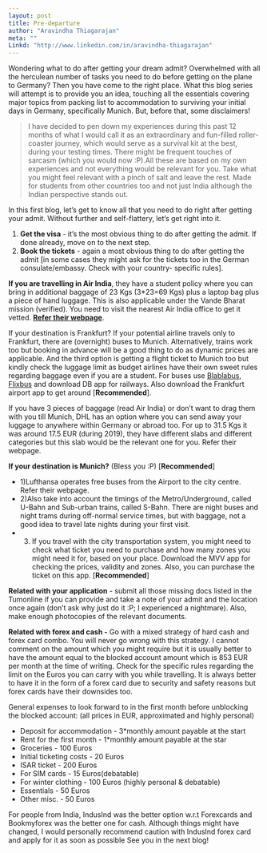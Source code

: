 ```yaml
---
layout: post
title: Pre-departure
author: "Aravindha Thiagarajan"
meta: ""
Linkd: "http://www.linkedin.com/in/aravindha-thiagarajan"
---
```


Wondering what to do after getting your dream admit? Overwhelmed with all the herculean number of
tasks you need to do before getting on the plane to Germany? Then you have come to the right place.
What this blog series will attempt is to provide you an idea, touching all the essentials covering major
topics from packing list to accommodation to surviving your initial days in Germany, specifically Munich.
But, before that, some disclaimers!

> I have decided to pen down my experiences during this past 12 months of what I would call it as
    an extraordinary and fun-filled roller-coaster journey, which would serve as a survival kit at the
    best, during your testing times. There might be frequent touches of sarcasm (which you would now :P).All these are based on my own experiences and not everything would be relevant for you. Take what you might feel relevant with a pinch of salt and leave the rest. Made for students from other countries too and not just India although the Indian perspective stands out.


In this first blog, let’s get to know all that you need to do right after getting your admit. Without further
and self-flattery, let’s get right into it.
1. **Get the visa** - it’s the most obvious thing to do after getting the admit. If done already, move on
    to the next step.
2. **Book the tickets** - again a most obvious thing to do after getting the admit [in some cases they
    might ask for the tickets too in the German consulate/embassy. Check with your country-
    specific rules].

__If you are travelling in Air India__, they have a student policy where you can bring in
additional baggage of 23 Kgs (3*23=69 Kgs) plus a laptop bag plus a piece of hand
luggage. This is also applicable under the Vande Bharat mission (verified). You need to
visit the nearest Air India office to get it vetted. **[Refer their webpage](http://www.airindia.in/Book-Flight.htm)**.

If your destination is Frankfurt? If your potential airline travels only to Frankfurt, there are (overnight) buses to
Munich. Alternatively, trains work too but booking in advance will be a good thing to do as dynamic prices are applicable. And the third option is getting a flight ticket to Munich too but kindly check the luggage limit as budget airlines have their own sweet rules regarding baggage even if you are a student. For buses use [Blablabus](https://www.ouibus.com/), [Flixbus](https://global.flixbus.com/bus/germany) and download DB app for railways. Also download the Frankfurt airport app to get around [**Recommended**].

If you have 3 pieces of baggage (read Air India) or don’t want to drag them with you till Munich, DHL has an option where you can send away your luggage to anywhere within Germany or abroad too. For up to 31.5 Kgs it was around 17.5 EUR (during 2019), they have different slabs and different categories but this slab would be the relevant one for you. Refer their webpage.

**If your destination is Munich?** (Bless you :P) [**Recommended**]
- 1)Lufthansa operates free buses from the Airport to the city centre. Refer their webpage.
- 2)Also take into account the timings of the Metro/Underground, called U-Bahn and Sub-urban trains, called S-Bahn. There are night buses and night trams during off-normal service times, but with baggage, not a good idea to travel late
nights during your first visit.
- 3) If you travel with the city transportation system, you might need to check what ticket you need to purchase and how many zones you might need it for, based on your place. Download the MVV app for checking the prices, validity and
zones. Also, you can purchase the ticket on this app. [**Recommended**]

**Related with your application** - submit all those missing docs listed in the Tumonline if you can provide and take a note of your admit and the location once again (don’t ask why just do it :P; I experienced a nightmare). Also, make enough photocopies of the relevant documents.

**Related with forex and cash -** Go with a mixed strategy of hard cash and forex card combo. You will never go wrong
with this strategy. I cannot comment on the amount which you might require but it is usually better to have the amount equal to the blocked account amount which is 853 EUR per month at the time of writing. Check for the specific rules regarding the limit on the Euros you can carry with you while travelling. It is always better to have it in the form of a forex card due to security and safety reasons but forex cards have their downsides too.


General expenses to look forward to in the first month before unblocking the blocked account: (all prices in EUR, approximated and highly personal)
>
- Deposit for accommodation - 3*monthly amount payable at the start
- Rent for the first month - 1*monthly amount payable at the star
- Groceries - 100 Euros
- Initial ticketing costs - 20 Euros
- ISAR ticket - 200 Euros
- For SIM cards - 15  Euros(debatable)
- For winter clothing - 100 Euros (highly personal & debatable)
- Essentials - 50 Euros
- Other misc. - 50 Euros

For people from India, IndusInd was the better option w.r.t Forexcards and
Bookmyforex was the better one for cash. Although things might have changed, I would
personally recommend caution with IndusInd forex card and apply for it as soon as
possible
See you in the next blog!
